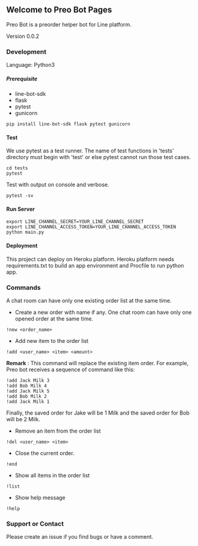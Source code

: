 ## Welcome to Preo Bot Pages

Preo Bot is a preorder helper bot for Line platform.

Version 0.0.2

### Development

Language: Python3

##### Prerequisite

- line-bot-sdk
- flask
- pytest
- gunicorn

```
pip install line-bot-sdk flask pytest gunicorn
```

#### Test

We use pytest as a test runner.
The name of test functions in 'tests' directory must begin with 'test' or else pytest cannot run those test cases.

```
cd tests
pytest
```

Test with output on console and verbose.

```
pytest -sv
```


#### Run Server

```
export LINE_CHANNEL_SECRET=YOUR_LINE_CHANNEL_SECRET
export LINE_CHANNEL_ACCESS_TOKEN=YOUR_LINE_CHANNEL_ACCESS_TOKEN
python main.py
```

#### Deployment

This project can deploy on Heroku platform.
Heroku platform needs requirements.txt to build an app environment and Procfile to run python app.

### Commands

A chat room can have only one existing order list at the same time.

- Create a new order with name if any. One chat room can have only one opened order at the same time.

```
!new <order_name>
```

- Add new item to the order list

```
!add <user_name> <item> <amount>
```

**Remark** : This command will replace the existing item order.
For example, Preo bot receives a sequence of command like this:

```
!add Jack Milk 3
!add Bob Milk 4
!add Jack Milk 5
!add Bob Milk 2
!add Jack Milk 1
```
Finally, the saved order for Jake will be 1 Milk and the saved order for Bob will be 2 Milk.

- Remove an item from the order list

```
!del <user_name> <item>
```

- Close the current order.

```
!end
```

- Show all items in the order list

```
!list
```

- Show help message

```
!help
```

### Support or Contact

Please create an issue if you find bugs or have a comment.
